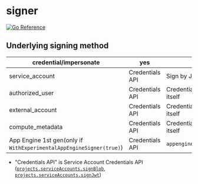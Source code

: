 # signer

[![Go Reference](https://pkg.go.dev/badge/github.com/apstndb/signer.svg)](https://pkg.go.dev/github.com/apstndb/signer)

## Underlying signing method

|credential/impersonate|yes|no|
|---|---|---|
|service_account|Credentials API|Sign by JSON key|
|authorized_user|Credentials API|Credentials API as itself|
|external_account|Credentials API|Credentials API as itself|
|compute_metadata|Credentials API|Credentials API as itself|
|App Engine 1st gen(only if `WithExperimentalAppEngineSigner(true)`)|Credentials API|`appengine.SignBytes()`|

* "Credentials API" is Service Account Credentials API ([`projects.serviceAccounts.signBlob`](https://cloud.google.com/iam/docs/reference/credentials/rest/v1/projects.serviceAccounts/signBlob?hl=en), [`projects.serviceAccounts.signJwt`](https://cloud.google.com/iam/docs/reference/credentials/rest/v1/projects.serviceAccounts/signJwt?hl=en))